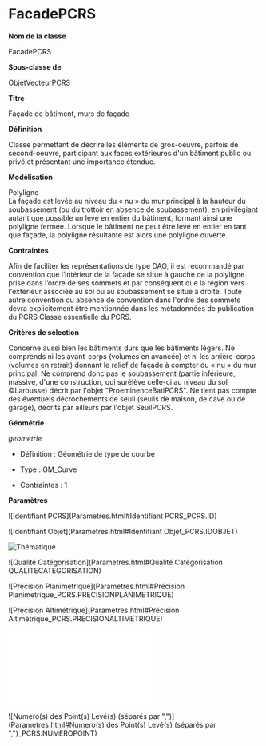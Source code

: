 # FacadePCRS #



**Nom de la classe**

FacadePCRS

**Sous-classe de**

ObjetVecteurPCRS

**Titre**

Façade de bâtiment, murs de façade

**Définition**

Classe permettant de décrire les éléments de gros-oeuvre, parfois de second-oeuvre, participant aux faces extérieures d'un bâtiment public ou privé et présentant une importance étendue.

**Modélisation**

Polyligne <br>
La façade est levée au niveau du « nu » du mur principal à la hauteur du soubassement (ou du trottoir en absence de soubassement), en privilégiant autant que possible un levé en entier du bâtiment, formant ainsi une polyligne fermée. Lorsque le bâtiment ne peut être levé en entier en tant que façade, la polyligne résultante est alors une polyligne ouverte.

**Contraintes**

Afin de faciliter les représentations de type DAO, il est recommandé par convention que l’intérieur de la façade se situe à gauche de la polyligne prise dans l’ordre de ses sommets et par conséquent que la région vers l'extérieur associée au sol ou au soubassement se situe à droite.
Toute autre convention ou absence de convention dans l'ordre des sommets devra explicitement être mentionnée dans les métadonnées de publication du PCRS Classe essentielle du PCRS.

 **Critères de sélection**

Concerne aussi bien les bâtiments durs que les bâtiments légers. Ne comprends ni les avant-corps (volumes en avancée) et ni les arrière-corps (volumes en retrait) donnant le relief de façade à compter du « nu » du mur principal.
Ne comprend donc pas le soubassement (partie inférieure, massive, d'une construction, qui surélève celle-ci au niveau du sol ©Larousse) décrit par l'objet "ProeminenceBatiPCRS".
Ne tient pas compte des éventuels décrochements de seuil (seuils de maison, de cave ou de garage), décrits par ailleurs par l'objet SeuilPCRS.

**Géométrie**

*geometrie*

- Définition : Géométrie de type de courbe

- Type : GM_Curve

- Contraintes : 1

**Paramètres**

![Identifiant PCRS](Parametres.html#Identifiant PCRS_PCRS.ID)

![Identifiant Objet](Parametres.html#Identifiant Objet_PCRS.IDOBJET)

![Thématique](Parametres.html#Thématique_PCRS.THEMATIQUE)

![Qualité Catégorisation](Parametres.html#Qualité Catégorisation QUALITECATEGORISATION)

![Précision Planimetrique](Parametres.html#Précision Planimetrique_PCRS.PRECISIONPLANIMETRIQUE)

![Précision Altimétrique](Parametres.html#Précision Altimétrique_PCRS.PRECISIONALTIMETRIQUE)

![Producteur](Parametres.html#Producteur_PCRS.PRODUCTEUR)

![Numero(s) des Point(s) Levé(s) (séparés par ",")](Parametres.html#Numero(s) des Point(s) Levé(s) (séparés par ",")_PCRS.NUMEROPOINT)
